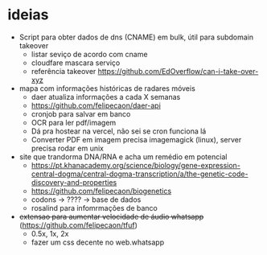 # ideias

- Script para obter dados de dns (CNAME) em bulk, útil para subdomain takeover
  - listar seviço de acordo com cname
  - cloudfare mascara serviço
  - referência takeover https://github.com/EdOverflow/can-i-take-over-xyz
- mapa com informações históricas de radares móveis
  - daer atualiza informações a cada X semanas
  - https://github.com/felipecaon/daer-api
  - cronjob para salvar em banco
  - OCR para ler pdf/imagem
  - Dá pra hostear na vercel, não sei se cron funciona lá
  - Converter PDF em imagem precisa imagemagick (linux), server precisa rodar em unix 
- site que trandorma DNA/RNA e acha um remédio em potencial
  - https://pt.khanacademy.org/science/biology/gene-expression-central-dogma/central-dogma-transcription/a/the-genetic-code-discovery-and-properties
  - https://github.com/felipecaon/biogenetics
  - codons -> ???? -> base de dados
  - rosalind para infomrmações de banco
- <del>extensao para aumentar velocidade de áudio whatsapp</del> (https://github.com/felipecaon/tfuf)
  - 0.5x, 1x, 2x
  - fazer um css decente no web.whatsapp
